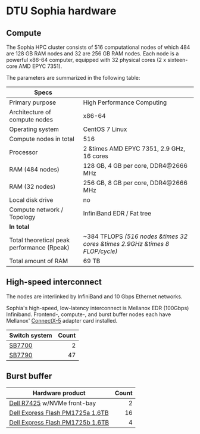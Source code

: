 # DTU Sophia hardware

## Compute

The Sophia HPC cluster consists of 516 computational nodes of which 484 are 128 GB RAM nodes and 32 are 256 GB RAM nodes. Each node is a powerful x86-64 computer, equipped with 32 physical cores (2 x sixteen-core AMD EPYC 7351).

The parameters are summarized in the following table:

| **Specs**                              |                                             |
| ------------------------------------------- | ------------------------------------------- |
| Primary purpose                             | High Performance Computing                  |
| Architecture of compute nodes               | x86-64                                      |
| Operating system                            | CentOS 7 Linux                            |
| Compute nodes in total                      | 516                                            |
| Processor                                   | 2 &times AMD EPYC 7351, 2.9 GHz, 16 cores        |
| RAM (484 nodes)                             | 128 GB, 4 GB per core, DDR4@2666 MHz         |
| RAM (32 nodes)                              | 256 GB, 8 GB per core, DDR4@2666 MHz         |
| Local disk drive                            | no                                          |
| Compute network / Topology                  | InfiniBand EDR / Fat tree                   |
| **In total**                                |                                             |
| Total theoretical peak performance  (Rpeak) | ~384 TFLOPS *(516 nodes &times 32 cores &times 2.9GHz &times 8 FLOP/cycle)*                                  |
| Total amount of RAM                         | 69 TB                                       |


## High-speed interconnect

The nodes are interlinked by InfiniBand and 10 Gbps Ethernet networks.

Sophia's high-speed, low-latency interconnect is Mellanox EDR (100Gbps) Infiniband.
Frontend-, compute-, and burst buffer nodes each have
Mellanox' [ConnectX-5](https://www.mellanox.com/page/products_dyn?product_family=258&mtag=connectx_5_vpi_card) adapter card installed.

| Switch system | Count |
| --------------|------:|
| [SB7700](http://www.mellanox.com/related-docs/prod_ib_switch_systems/pb_sb7700.pdf)        |    2 |
| [SB7790](http://www.mellanox.com/related-docs/prod_ib_switch_systems/pb_sb7790.pdf)        |   47 |


## Burst buffer

| Hardware product            | Count |
| ----------------------------|------:|
| [Dell R7425](https://i.dell.com/sites/doccontent/shared-content/data-sheets/en/Documents/PowerEdge-R7425-Spec-Sheet.pdf) w/NVMe front-bay |     2 |
| [Dell Express Flash PM1725a 1.6TB](https://www.samsung.com/semiconductor/global.semi.static/Brochure_Samsung_PM1725a_NVMe_SSD_1805.pdf)        | 16 |
| [Dell Express Flash PM1725b 1.6TB](http://image-us.samsung.com/SamsungUS/PIM/Samsung_1725b_Product.pdf)        | 4 | 

